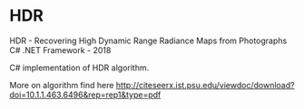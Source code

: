 # HDR

HDR - Recovering High Dynamic Range Radiance Maps from Photographs C# .NET Framework - 2018

C# implementation of HDR algorithm.

More on algorithm find here http://citeseerx.ist.psu.edu/viewdoc/download?doi=10.1.1.463.6496&rep=rep1&type=pdf
